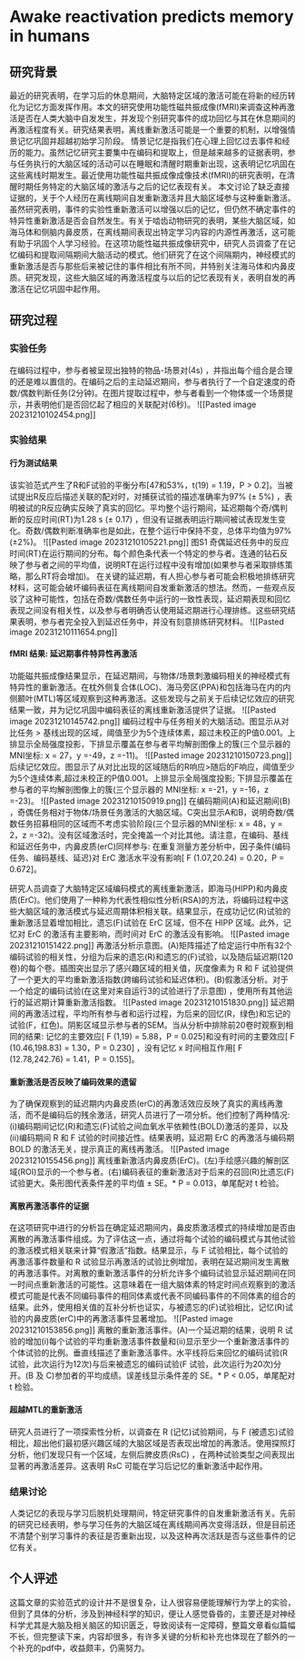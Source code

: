 # Awake reactivation predicts memory in humans
## 研究背景
最近的研究表明，在学习后的休息期间，大脑特定区域的激活可能在将新的经历转化为记忆方面发挥作用。本文的研究使用功能性磁共振成像(fMRI)来调查这种再激活是否在人类大脑中自发发生，并发现个别研究事件的成功回忆与其在休息期间的再激活程度有关。研究结果表明，离线重新激活可能是一个重要的机制，以增强情景记忆巩固并超越初始学习阶段。
情景记忆是指我们在心理上回忆过去事件和经历的能力。虽然记忆研究主要集中在编码和提取上，但是越来越多的证据表明，参与任务执行的大脑区域的活动可以在睡眠和清醒时期重新出现，这表明记忆巩固在这些离线时期发生。最近使用功能性磁共振成像成像技术(fMRI)的研究表明，在清醒时期任务特定的大脑区域的激活与之后的记忆表现有关。
本文讨论了缺乏直接证据的，关于个人经历在离线期间自发重新激活并且大脑区域参与这种重新激活。虽然研究表明，事件的实验性重新激活可以增强以后的记忆，但仍然不确定事件的特异性重新激活是否会自然发生。有关于啮齿动物研究的表明，某些大脑区域，如海马体和侧脑内鼻皮质，在离线期间表现出特定学习内容的内源性再激活，这可能有助于巩固个人学习经验。在这项功能性磁共振成像研究中，研究人员调查了在记忆编码和提取间隔期间大脑活动的模式。他们研究了在这个间隔期内，神经模式的重新激活是否与那些后来被记住的事件相比有所不同，并特别关注海马体和内鼻皮质。研究发现，这些大脑区域的再激活程度与以后的记忆表现有关，表明自发的再激活在记忆巩固中起作用。
## 研究过程
### 实验任务
在编码过程中，参与者被呈现出独特的物品-场景对(4s) ，并指出每个组合是合理的还是难以置信的。在编码之后的主动延迟期间，参与者执行了一个自定速度的奇数/偶数判断任务(2分钟)。在图片提取过程中，参与者看到一个物体或一个场景提示，并表明他们是否回忆起了相应的关联配对(6秒)。
![[Pasted image 20231210102454.png]]
### 实验结果
#### 行为测试结果
该实验范式产生了R和F试验的平衡分布[47和53%，t(19) = 1.19，P > 0.2]。当被试提出R反应后描述关联的配对时，对捕获试验的描述准确率为97% (± 5%) ，表明被试的R反应确实反映了真实的回忆。平均整个运行期间，延迟期每个奇/偶判断的反应时间(RT)为1.28 s (± 0.17) ，但没有证据表明运行期间被试表现发生变化。奇数/偶数判断准确率也是如此，在整个运行中保持不变，总体平均值为97%(±2%)。
![[Pasted image 20231210105221.png]]
图S1 奇偶延迟任务中的反应时间(RT)在运行期间的分布。每个颜色条代表一个特定的参与者。连通的钻石反映了参与者之间的平均值，说明RT在运行过程中没有增加(如果参与者采取排练策略，那么RT将会增加)。
在关键的延迟期，有人担心参与者可能会积极地排练研究材料，这可能会破坏编码表征在离线期间自发重新激活的想法。然而，一些观点反驳了这种可能性，包括在奇数/偶数任务中运行的一致性表现，延迟期表现和回忆表现之间没有相关性，以及参与者明确否认使用延迟期进行心理排练。这些研究结果表明，参与者完全投入到延迟任务中，并没有刻意排练研究材料。
![[Pasted image 20231210111654.png]]
#### fMRI 结果: 延迟期事件特异性再激活
功能磁共振成像结果显示，在延迟期间，与物体/场景刺激编码相关的神经模式有特异性的重新激活。在枕外侧复合体(LOC)、海马旁区(PPA)和包括海马在内的内侧颞叶(MTL)等区域观察到这种再激活。这些发现与之前关于后续记忆效应的研究结果一致，并为记忆巩固中编码表征的离线重新激活提供了证据。
![[Pasted image 20231210145742.png]]
编码过程中与任务相关的大脑活动。图显示从对比任务 > 基线出现的区域，阈值至少为5个连续体素，超过未校正的P值0.001。上排显示全局强度投影，下排显示覆盖在参与者平均解剖图像上的簇(三个显示器的MNI坐标: x = 27，y =-49，z =-11)。
![[Pasted image 20231210150723.png]]
后续记忆效应。图显示了从对比出现的区域随后的R响应>随后的F响应，阈值至少为5个连续体素,超过未校正的P值0.001。上排显示全局强度投影; 下排显示覆盖在参与者的平均解剖图像上的簇(三个显示器的 MNI坐标: x =-21，y =-16，z =-23)。
![[Pasted image 20231210150919.png]]
在编码期间(A)和延迟期间(B) ，奇偶任务相对于物体/场景任务激活的大脑区域。C突出显示A和B，说明奇数/偶数任务招募相同的区域而不考虑实验阶段(三个显示器的MNI坐标: x = 48，y = 2，z =-32)。没有区域激活时，完全掩盖一个对比其他。请注意，在编码、基线和延迟任务中，内鼻皮质(erC)同样参与: 在重复测量方差分析中，因子条件(编码任务、编码基线、延迟)对 ErC 激活水平没有影响[ F (1.07,20.24) = 0.20，P = 0.672]。

研究人员调查了大脑特定区域编码模式的离线重新激活，即海马(HIPP)和内鼻皮质(ErC)。他们使用了一种称为代表性相似性分析(RSA)的方法，将编码过程中这些大脑区域的激活模式与延迟周期体积相关联。结果显示，在成功记忆(R)试验的重新激活显着增加相比，遗忘(F)试验在 ErC 区域，但不在 HIPP 区域。此外，记忆对 ErC 的激活有主要影响，而时间对 ErC 的激活没有影响。
![[Pasted image 20231210151422.png]]
再激活分析示意图。(A)矩阵描述了给定运行中所有32个编码试验的相关性，分组为后来的遗忘(R)和遗忘的(F)试验，以及随后延迟期(120卷)的每个卷。插图突出显示了感兴趣区域的相关值，灰度像素为 R 和 F 试验提供了一个更大的平均重新激活指数(跨编码试验和延迟体积)。(B)假激活分析。对于一个给定的编码试验(在这里对来自运行3的试验进行了示意图) ，使用所有其他运行的延迟期计算重新激活指数。
![[Pasted image 20231210151830.png]]
延迟期间的再激活过程，平均所有参与者和运行过程，为后来的回忆(R，绿色)和忘记的试验(F，红色)。阴影区域显示参与者的SEM。当从分析中排除前20卷时观察到相同的结果: 记忆的主要效应[ F (1,19) = 5.88，P = 0.025]和没有时间的主要效应[ F (10.46,198.83) = 1.30，P = 0.230] ，没有记忆 x 时间相互作用[ F (12.78,242.76) = 1.41，P = 0.155]。
#### 重新激活是否反映了编码效果的遗留
为了确保观察到的延迟期内内鼻皮质(erC)的再激活效应反映了真实的离线再激活，而不是编码后的残余激活，研究人员进行了一项分析。他们控制了两种情况: (i)编码期间记忆(R)和遗忘(F)试验之间血氧水平依赖性(BOLD)激活的差异，以及(ii)编码期间 R 和 F 试验的时间接近性。结果表明，延迟期 ErC 的再激活与编码期 BOLD 的激活无关，提示真正的离线再激活。
![[Pasted image 20231210155456.png]]
离线重新激活内鼻皮质(ErC)。(左)手绘感兴趣的解剖区域(ROI)显示的一个参与者。(右)编码表征的重新激活对于后来的召回(R)比遗忘(F)试验更大。条形图代表条件差的平均值 ± SE。* P = 0.013，单尾配对 t 检验。
#### 离散再激活事件的证据
在这项研究中进行的分析旨在确定延迟期间内，鼻皮质激活模式的持续增加是否由离散的再激活事件组成。为了评估这一点，通过将每个试验的编码模式与其他试验的激活模式相关联来计算“假激活”指数。结果显示，与 F 试验相比，每个试验的再激活事件数量和 R 试验显示再激活的试验比例增加，表明在延迟期间发生离散的再激活事件。对离散的重新激活事件的分析允许多个编码试验显示延迟期间在同一时间点重新激活的可能性。这意味着在一组大脑体素的特定时间点观察到的激活模式可能是代表不同编码事件的相同体素或代表不同编码事件的不同体素的组合的结果。此外，使用相关值的互补分析也证实，与被遗忘的(F)试验相比，记忆(R)试验的内鼻皮质(erC)中的再激活事件显著增加。
![[Pasted image 20231210153856.png]]
离散的重新激活事件。(A)一个延迟期的结果，说明 R 试验的增加(i)每个试验的平均重新激活事件数量和(ii)显示至少一个重新激活事件的个体试验的比例。垂直线描述了重新激活事件。水平线将后来回忆的编码试验(R 试验，此次运行为12次)与后来被遗忘的编码试验(F 试验，此次运行为20次)分开。(B 及 C)参加者的平均成绩。误差线显示条件差的 SE。* P < 0.05，单尾配对 t 检验。
#### 超越MTL的重新激活
研究人员进行了一项探索性分析，以调查在 R (记忆)试验期间，与 F (被遗忘)试验相比，超出他们最初感兴趣区域的大脑区域是否表现出增加的再激活。使用探照灯分析，他们发现只有一个区域，左侧后脾皮质(RsC) ，在两种试验类型之间表现出显著的再激活差异。这表明 RsC 可能在学习后记忆的重新激活中起作用。
### 结果讨论
人类记忆的表现与学习后脱机处理期间，特定研究事件的自发重新激活有关。先前的研究已经表明，参与学习任务的大脑区域在离线期间再次变得活跃，但是目前还不清楚个别学习事件的表征是否重新出现，以及这种再次活跃是否与这些事件的记忆有关。
## 个人评述
这篇文章的实验范式的设计并不是很复杂，让人很容易便能理解行为学上的实验，但到了具体的分析，涉及到神经科学的知识，便让人感觉昏昏的，主要还是对神经科学尤其是大脑及相关脑区的知识匮乏，导致阅读有一定障碍，整篇文章看似篇幅不长，但完整读下来，内容却很多，有许多关键的分析和补充也体现在了额外的一个补充的pdf中，收益颇丰，仍需努力。